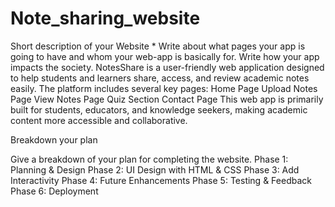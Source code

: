 # Note_sharing_website

Short description of your Website
*
Write about what pages your app is going to have and whom your web-app is basically for. 
Write how your app impacts the society.
NotesShare is a user-friendly web application designed to help students and learners share, access, and review academic notes easily. The platform includes several key pages:
Home Page 
Upload Notes Page 
View Notes Page 
Quiz Section
Contact Page 
This web app is primarily built for students, educators, and knowledge seekers, making academic content more accessible and collaborative.



Breakdown your plan

Give a breakdown of your plan for completing the website.
Phase 1: Planning & Design
Phase 2: UI Design with HTML & CSS
Phase 3: Add Interactivity
Phase 4: Future Enhancements 
Phase 5: Testing & Feedback
Phase 6: Deployment
